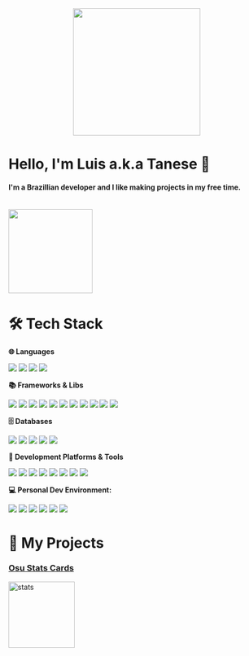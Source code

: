 <div align="center">
        <img src="./assets/banner.svg" height="250" />
</div>

# Hello, I'm Luis a.k.a Tanese 👋

<h4>I'm a Brazillian developer and I like making projects in my free time.</h4>
<br>
<div align="left">
        <a href="https://github.com/Luis-Tanese"><img height="165" src="https://github-readme-stats.vercel.app/api?username=Luis-Tanese&show_icons=true&include_all_commits=true&count_private=true&bg_color=301934&title_color=00E5FF&icon_color=FF1493&text_color=FFFFFF&hide_border=true&ring_color=9400D3"/></a>
</div>

# 🛠️ Tech Stack

<p><b>🌐 Languages</b></p>

![](https://img.shields.io/badge/C%23-239120?style=for-the-badge&logo=csharp&logoColor=white) ![](https://img.shields.io/badge/HTML5-E34F26?style=for-the-badge&logo=html5&logoColor=white) ![](https://img.shields.io/badge/CSS3-1572B6?style=for-the-badge&logo=css3&logoColor=white) ![](https://img.shields.io/badge/JavaScript-323330?style=for-the-badge&logo=javascript&logoColor=F7DF1E)

<p><b>📚 Frameworks & Libs</b></p>

![](https://img.shields.io/badge/.NET-512BD4?style=for-the-badge&logo=dotnet&logoColor=white) ![](https://img.shields.io/badge/Node%20js-339933?style=for-the-badge&logo=nodedotjs&logoColor=white) ![](https://img.shields.io/badge/Express%20js-000000?style=for-the-badge&logo=express&logoColor=white)
![](https://img.shields.io/badge/react-%2320232a.svg?style=for-the-badge&logo=react&logoColor=%2361DAFB) ![](https://img.shields.io/badge/Blazor-512BD4?style=for-the-badge&logo=blazor&logoColor=white)
![](https://img.shields.io/badge/Bootstrap-563D7C?style=for-the-badge&logo=bootstrap&logoColor=white) ![](https://img.shields.io/badge/Material%20UI-007FFF?style=for-the-badge&logo=mui&logoColor=white) ![](https://img.shields.io/badge/Sass-CC6699?style=for-the-badge&logo=sass&logoColor=white)
![](https://img.shields.io/badge/axios-671ddf?&style=for-the-badge&logo=axios&logoColor=white) ![](https://img.shields.io/badge/Socket.io-010101?&style=for-the-badge&logo=Socket.io&logoColor=white) ![](https://img.shields.io/badge/-jest-%23C21325?style=for-the-badge&logo=jest&logoColor=white)

<p><b>🗄️ Databases</b></p>

![](https://img.shields.io/badge/MongoDB-%234ea94b.svg?style=for-the-badge&logo=mongodb&logoColor=white) ![](https://img.shields.io/badge/MySQL-005C84?style=for-the-badge&logo=mysql&logoColor=white) ![](https://img.shields.io/badge/PostgreSQL-316192?style=for-the-badge&logo=postgresql&logoColor=white)
![](https://img.shields.io/badge/redis-%23DD0031.svg?&style=for-the-badge&logo=redis&logoColor=white) ![](https://img.shields.io/badge/firebase-ffca28?style=for-the-badge&logo=firebase&logoColor=black)

<p><b>🔨 Development Platforms & Tools</b></p>

![](https://img.shields.io/badge/Git-F05032?style=for-the-badge&logo=git&logoColor=white) ![](https://img.shields.io/badge/GitHub-181717?style=for-the-badge&logo=github&logoColor=white) ![](https://img.shields.io/badge/github%20pages-121013?style=for-the-badge&logo=github&logoColor=white)
![](https://img.shields.io/badge/netlify-%23000000.svg?style=for-the-badge&logo=netlify&logoColor=#00C7B7) ![](https://img.shields.io/badge/vercel-%23000000.svg?style=for-the-badge&logo=vercel&logoColor=white)
![](https://img.shields.io/badge/npm-CB3837?style=for-the-badge&logo=npm&logoColor=white) ![](https://img.shields.io/badge/NuGet-004880?style=for-the-badge&logo=nuget&logoColor=white) ![](https://img.shields.io/badge/NODEMON-%23323330.svg?style=for-the-badge&logo=nodemon&logoColor=%BBDEAD)

<p><b>💻 Personal Dev Environment:</b></p>

![](https://img.shields.io/badge/VSCode-0078D4?style=for-the-badge&logo=visual%20studio%20code&logoColor=white) ![](https://img.shields.io/badge/Visual_Studio-5C2D91?style=for-the-badge&logo=visual%20studio&logoColor=white) ![](https://img.shields.io/badge/IntelliJ_IDEA-000000.svg?style=for-the-badge&logo=intellij-idea&logoColor=white) ![](https://img.shields.io/badge/Notepad++-90E59A.svg?style=for-the-badge&logo=notepad%2B%2B&logoColor=black)
![](https://img.shields.io/badge/Linux%20Mint-87CF3E?style=for-the-badge&logo=Linux%20Mint&logoColor=white) ![](https://img.shields.io/badge/Android-3DDC84?style=for-the-badge&logo=android&logoColor=white)

# 🚀 My Projects

<h3><a href="https://github.com/Luis-Tanese/osu-profile-stats/" target="_blank">Osu Stats Cards</a></h3>
<a href="https://github.com/Luis-Tanese/osu-profile-stats/" target="_blank">
    <img src="https://osu-profile-stats.vercel.app/api/profile-stats/tanese" height="130" alt="stats">
</a>
